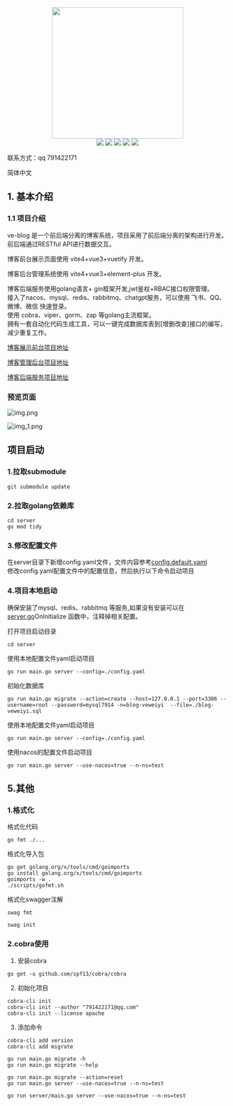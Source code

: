 
<div align=center>
<img src="https://mms1.baidu.com/it/u=2815887849,1501151317&fm=253&app=138&f=JPEG" width=300" height="300" />
</div>
<div align=center>
<img src="https://img.shields.io/badge/golang-1.20-blue"/>
<img src="https://img.shields.io/badge/gin-1.9.0-lightBlue"/>
<img src="https://img.shields.io/badge/gorm-1.24.7-red"/>
<img src="https://img.shields.io/badge/redis-9.0.2-brightgreen"/>
<img src="https://img.shields.io/badge/swagger-v1.5.3-green"/>

</div>

联系方式：qq 791422171

简体中文

## 1. 基本介绍

### 1.1 项目介绍

ve-blog 是一个前后端分离的博客系统，项目采用了前后端分离的架构进行开发。前后端通过RESTful API进行数据交互。  

博客前台展示页面使用 vite4+vue3+vuetify 开发。  

博客后台管理系统使用 vite4+vue3+element-plus 开发。  

博客后端服务使用golang语言+ gin框架开发,jwt鉴权+RBAC接口权限管理。    
接入了nacos、mysql、redis、rabbitmq、chatgpt服务，可以使用 飞书、QQ、微博、微信 快速登录。   
使用 cobra、viper、gorm、zap 等golang主流框架。   
拥有一套自动化代码生成工具，可以一键完成数据库表到[增删改查]接口的编写，减少重复工作。


[博客展示前台项目地址](https://github.com/ve-weiyi/ve-blog-vite)

[博客管理后台项目地址](https://github.com/ve-weiyi/ve-admin-vite)

[博客后端服务项目地址](https://github.com/ve-weiyi/ve-blog-golang)

### 预览页面
![img.png](images%2Fimg.png)

![img_1.png](images%2Fimg_1.png)
## 项目启动

### 1.拉取submodule
```shell
git submodule update
```

### 2.拉取golang依赖库
```shell
cd server
go mod tidy
```

### 3.修改配置文件

在server目录下新增config.yaml文件，文件内容参考[config.default.yaml](server%2Fconfig.default.yaml)  
修改config.yaml配置文件中的配置信息，然后执行以下命令启动项目

### 4.项目本地启动
确保安装了mysql、redis、rabbitmq 等服务,如果没有安装可以在[server.go](server%2Fcmd%2Fserver.go)OnInitialize 函数中，注释掉相关配置。


打开项目启动目录
```shell
cd server
```

使用本地配置文件yaml启动项目
```shell
go run main.go server --config=./config.yaml 
```

初始化数据库
```shell
go run main.go migrate --action=create --host=127.0.0.1 --port=3306 --username=root --password=mysql7914 -n=blog-veweiyi  --file=./blog-veweiyi.sql
```

使用本地配置文件yaml启动项目
```shell
go run main.go server --config=./config.yaml 
```

使用nacos的配置文件启动项目
```shell
go run main.go server --use-nacos=true --n-ns=test
```


## 5.其他

### 1.格式化

格式化代码
```shell
go fmt ./...
```

格式化导入包

```shell
go get golang.org/x/tools/cmd/goimports
go install golang.org/x/tools/cmd/goimports
goimports -w .
./scripts/gofmt.sh
```

格式化swagger注解

```shell
swag fmt
```

```shell
swag init
```


### 2.cobra使用

1. 安装cobra

```shell
go get -u github.com/spf13/cobra/cobra
```

2. 初始化项目

```shell
cobra-cli init
cobra-cli init --author "791422171@qq.com"
cobra-cli init --license apache
```

3. 添加命令

```shell
cobra-cli add version
cobra-cli add migrate
```

```shell
go run main.go migrate -h
go run main.go migrate --help

go run main.go migrate --action=reset
go run main.go server --use-nacos=true --n-ns=test
```

```shell
go run server/main.go server --use-nacos=true --n-ns=test
```
